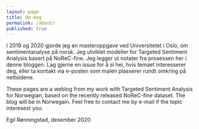 ```yaml
---
layout: page
title: Om meg
permalink: /about/
published: true
---
```


I 2019 og 2020 gjorde jeg en masteroppgave ved Universitetet i Oslo, om sentimentanalyse på norsk. Jeg utviklet modeller for Targeted Sentiment Analysis basert på NoReC-fine. Jeg legger ut notater fra prosessen her i denne bloggen. Lag gjerne en issue for å si hei, hvis temaet interesserer deg, eller ta kontakt via e-posten som malen plasserer rundt omkring på nettsidene.

These pages are a weblog from my work with Targeted Sentiment Analysis for Norwegian, based on the recently released NoReC-fine dataset. The blog will be in Norwegain. Feel free to contact me by e-mail if the topic interesest you.

Egil Rønningstad, desember 2020
